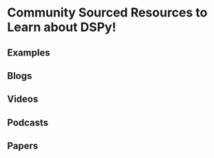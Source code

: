 # Community Sourced Resources to Learn about DSPy!

## Examples

## Blogs

## Videos

## Podcasts

## Papers
